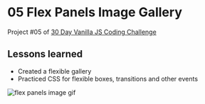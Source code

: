 # 05 Flex Panels Image Gallery

Project #05 of [30 Day Vanilla JS Coding Challenge](https://javascript30.com)

## Lessons learned

-   Created a flexible gallery
-   Practiced CSS for flexible boxes, transitions and other events

![flex panels image gif](./assets/flex-panels-image-gallery.gif)
